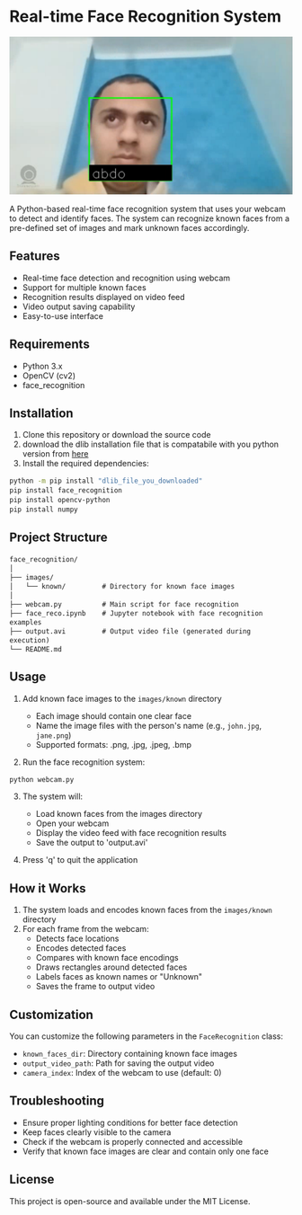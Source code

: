 
# Real-time Face Recognition System
![Face Detection Sample](https://github.com/AdbulrhmanEldeeb/face_recognation/blob/main/outputs/abdo_detected.png)

A Python-based real-time face recognition system that uses your webcam to detect and identify faces. The system can recognize known faces from a pre-defined set of images and mark unknown faces accordingly.

## Features

- Real-time face detection and recognition using webcam
- Support for multiple known faces
- Recognition results displayed on video feed
- Video output saving capability
- Easy-to-use interface

## Requirements

- Python 3.x
- OpenCV (cv2)
- face_recognition

## Installation

1. Clone this repository or download the source code
2. download the dlib installation file that is compatabile with you python version from [here](https://github.com/z-mahmud22/Dlib_Windows_Python3.x) 
3. Install the required dependencies:
```bash
python -m pip install "dlib_file_you_downloaded"
pip install face_recognition
pip install opencv-python
pip install numpy
```

## Project Structure

```
face_recognition/
│
├── images/
│   └── known/         # Directory for known face images
│
├── webcam.py          # Main script for face recognition
├── face_reco.ipynb    # Jupyter notebook with face recognition examples
├── output.avi         # Output video file (generated during execution)
└── README.md
```

## Usage

1. Add known face images to the `images/known` directory
   - Each image should contain one clear face
   - Name the image files with the person's name (e.g., `john.jpg`, `jane.png`)
   - Supported formats: .png, .jpg, .jpeg, .bmp

2. Run the face recognition system:
```bash
python webcam.py
```

3. The system will:
   - Load known faces from the images directory
   - Open your webcam
   - Display the video feed with face recognition results
   - Save the output to 'output.avi'

4. Press 'q' to quit the application

## How it Works

1. The system loads and encodes known faces from the `images/known` directory
2. For each frame from the webcam:
   - Detects face locations
   - Encodes detected faces
   - Compares with known face encodings
   - Draws rectangles around detected faces
   - Labels faces as known names or "Unknown"
   - Saves the frame to output video

## Customization

You can customize the following parameters in the `FaceRecognition` class:
- `known_faces_dir`: Directory containing known face images
- `output_video_path`: Path for saving the output video
- `camera_index`: Index of the webcam to use (default: 0)

## Troubleshooting

- Ensure proper lighting conditions for better face detection
- Keep faces clearly visible to the camera
- Check if the webcam is properly connected and accessible
- Verify that known face images are clear and contain only one face

## License

This project is open-source and available under the MIT License.